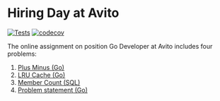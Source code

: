 # Hiring Day at Avito

[![Tests](https://github.com/arttet/Hiring-Day-at-Avito/actions/workflows/workflow.yml/badge.svg?branch=main)](https://github.com/arttet/Hiring-Day-at-Avito/actions/workflows/workflow.yml)
[![codecov](https://codecov.io/gh/arttet/Hiring-Day-at-Avito/branch/main/graph/badge.svg?token=Sn2e3cXpRp)](https://codecov.io/gh/arttet/Hiring-Day-at-Avito)

The online assignment on position Go Developer at Avito includes four problems:
1. [Plus Minus (Go)](https://github.com/arttet/Hiring-Day-at-Avito/tree/main/1-plus-minus)
1. [LRU Cache (Go)](https://github.com/arttet/Hiring-Day-at-Avito/tree/main/2-lru-cache)
1. [Member Count (SQL)](https://github.com/arttet/Hiring-Day-at-Avito/tree/main/3-sql-member-count)
1. [Problem statement (Go)](https://github.com/arttet/Hiring-Day-at-Avito/tree/main/4-problem-statement)
